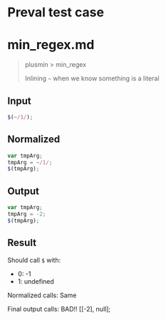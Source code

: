 # Preval test case

# min_regex.md

> plusmin > min_regex
>
> Inlining `~` when we know something is a literal

## Input

`````js filename=intro
$(~/1/);
`````

## Normalized

`````js filename=intro
var tmpArg;
tmpArg = ~/1/;
$(tmpArg);
`````

## Output

`````js filename=intro
var tmpArg;
tmpArg = -2;
$(tmpArg);
`````

## Result

Should call `$` with:
 - 0: -1
 - 1: undefined

Normalized calls: Same

Final output calls: BAD!!
[[-2], null];

